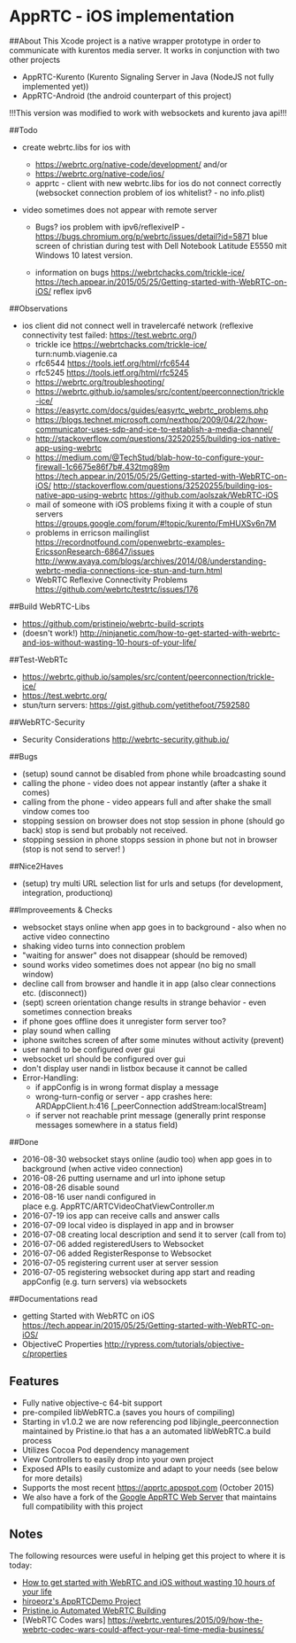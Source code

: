 # AppRTC - iOS implementation

##About
This Xcode project is a native wrapper prototype in order to communicate with kurentos media server. It works in conjunction with two other projects
- AppRTC-Kurento (Kurento Signaling Server in Java (NodeJS not fully implemented yet))
- AppRTC-Android (the android counterpart of this project)

!!!This version was modified to work with websockets and kurento java api!!!

##Todo
- create webrtc.libs for ios with
    - https://webrtc.org/native-code/development/ and/or
    - https://webrtc.org/native-code/ios/
    - apprtc - client with new webrtc.libs for ios do not connect correctly 
            (websocket connection problem of ios whitelist? - no info.plist) 

- video sometimes does not appear with remote server 
    - Bugs? 
        ios problem with ipv6/reflexiveIP - https://bugs.chromium.org/p/webrtc/issues/detail?id=5871
        blue screen of christian during test with Dell Notebook Latitude E5550 mit Windows 10 latest version.

    - information on bugs https://webrtchacks.com/trickle-ice/
    https://tech.appear.in/2015/05/25/Getting-started-with-WebRTC-on-iOS/
    reflex
    ipv6

##Observations
- ios client did not connect well in travelercafé network (reflexive connectivity test failed: https://test.webrtc.org/)
    - trickle ice https://webrtchacks.com/trickle-ice/
    turn:numb.viagenie.ca
    - rfc6544 https://tools.ietf.org/html/rfc6544
    - rfc5245 https://tools.ietf.org/html/rfc5245
    - https://webrtc.org/troubleshooting/
    - https://webrtc.github.io/samples/src/content/peerconnection/trickle-ice/
    - https://easyrtc.com/docs/guides/easyrtc_webrtc_problems.php
    - https://blogs.technet.microsoft.com/nexthop/2009/04/22/how-communicator-uses-sdp-and-ice-to-establish-a-media-channel/
    - http://stackoverflow.com/questions/32520255/building-ios-native-app-using-webrtc
    - https://medium.com/@TechStud/blab-how-to-configure-your-firewall-1c6675e86f7b#.432tmg89m
    https://tech.appear.in/2015/05/25/Getting-started-with-WebRTC-on-iOS/
    http://stackoverflow.com/questions/32520255/building-ios-native-app-using-webrtc
        https://github.com/aolszak/WebRTC-iOS
    - mail of someone with iOS problems fixing it with a couple of stun servers https://groups.google.com/forum/#!topic/kurento/FmHUXSv6n7M
    - problems in erricson mailinglist https://recordnotfound.com/openwebrtc-examples-EricssonResearch-68647/issues
    http://www.avaya.com/blogs/archives/2014/08/understanding-webrtc-media-connections-ice-stun-and-turn.html
    - WebRTC Reflexive Connectivity Problems  https://github.com/webrtc/testrtc/issues/176

##Build WebRTC-Libs
- https://github.com/pristineio/webrtc-build-scripts
- (doesn't work!) http://ninjanetic.com/how-to-get-started-with-webrtc-and-ios-without-wasting-10-hours-of-your-life/

##Test-WebRTc
- https://webrtc.github.io/samples/src/content/peerconnection/trickle-ice/
- https://test.webrtc.org/
- stun/turn servers: https://gist.github.com/yetithefoot/7592580

##WebRTC-Security 
- Security Considerations http://webrtc-security.github.io/

##Bugs
- (setup) sound cannot be disabled from phone while broadcasting sound 
- calling the phone - video does not appear instantly (after a shake it comes)
- calling from the phone - video appears full and after shake the small vindow comes too
- stopping session on browser does not stop session in phone (should go back) stop is send but probably not received.
- stopping session in phone stopps session in phone but not in browser (stop is not send to server! )

##Nice2Haves
- (setup) try multi URL selection list for urls and setups (for development, integration, productionq)

##Improveements & Checks 
-  websocket stays online when app goes in to background - also when no active video connectino 
- shaking video turns into connection problem
- "waiting for answer" does not disappear (should be removed)
- sound works video sometimes does not appear (no big no small window) 
- decline call from browser and handle it in app (also clear connections etc. (disconnect))
- (sept) screen orientation change results in strange behavior - even sometimes connection breaks
- if phone goes offline does it unregister form server too? 
- play sound when calling 
- iphone switches screen of after some minutes without activity (prevent)
- user nandi to be configured over gui  
- websocket url should be configured over gui
- don't display user nandi in listbox because it cannot be called
- Error-Handling:
    - if appConfig is in wrong format display a message
    - wrong-turn-config or server - app crashes here: ARDAppClient.h:416 [_peerConnection addStream:localStream]
    - if server not reachable print message (generally print response messages somewhere in a status field)

##Done
- 2016-08-30 websocket stays online (audio too) when app goes in to background (when active video connection)
- 2016-08-26 putting username and url into iphone setup
- 2016-08-26 disable sound 
- 2016-08-16 user nandi configured in <center></center> place e.g. AppRTC/ARTCVideoChatViewController.m
- 2016-07-19 ios app can receive calls and answer calls
- 2016-07-09 local video is displayed in app and in browser 
- 2016-07-08 creating local description and send it to server (call from to)
- 2016-07-06 added registeredUsers to Websocket 
- 2016-07-06 added RegisterResponse to Websocket
- 2016-07-05 registering current user at server session
- 2016-07-05 registering websocket during app start and reading appConfig (e.g. turn servers) via websockets

##Documentations read
- getting Started with WebRTC on iOS https://tech.appear.in/2015/05/25/Getting-started-with-WebRTC-on-iOS/
- ObjectiveC Properties http://rypress.com/tutorials/objective-c/properties

## Features
* Fully native objective-c 64-bit support
* pre-compiled libWebRTC.a (saves you hours of compiling)
* Starting in v1.0.2 we are now referencing pod libjingle_peerconnection maintained by Pristine.io that has a an automated libWebRTC.a build process
* Utilizes Cocoa Pod dependency management
* View Controllers to easily drop into your own project
* Exposed APIs to easily customize and adapt to your needs (see below for more details)
* Supports the most recent https://apprtc.appspot.com (October 2015)
* We also have a fork of the [Google AppRTC Web Server](https://github.com/ISBX/apprtc-server) that maintains full compatibility with this project

## Notes
The following resources were useful in helping get this project to where it is today:
* [How to get started with WebRTC and iOS without wasting 10 hours of your life](http://ninjanetic.com/how-to-get-started-with-webrtc-and-ios-without-wasting-10-hours-of-your-life/)
* [hiroeorz's AppRTCDemo Project](https://github.com/hiroeorz/AppRTCDemo)
* [Pristine.io Automated WebRTC Building](http://tech.pristine.io/automated-webrtc-building/)
* [WebRTC Codes wars]  https://webrtc.ventures/2015/09/how-the-webrtc-codec-wars-could-affect-your-real-time-media-business/
